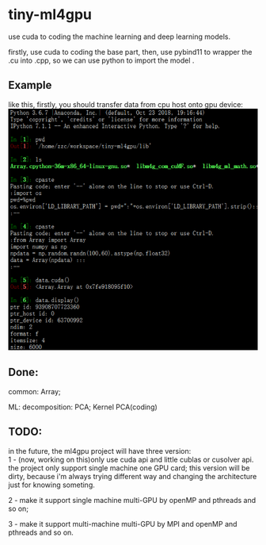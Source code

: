 # tiny-ml4gpu
use cuda to coding the machine learning and deep learning models.  

firstly, use cuda to coding the base part, then, use pybind11 to wrapper the .cu into .cpp, so we can use python to import the model .

## Example
like this, firstly, you should transfer data from cpu host onto gpu device:  
![](./img/array.png)

## Done:
common:  Array;

ML:
decomposition:
PCA; Kernel PCA(coding)

## TODO:  
in the future, the ml4gpu project will have three version:  
1 - (now, working on this)only use cuda api and little cublas or cusolver api. the project only support single machine one GPU card; this version will be dirty, because i'm always trying different way and changing the architecture just for knowing someting.
    
2 - make it support single machine multi-GPU by openMP and pthreads and so on;    

3 - make it support multi-machine multi-GPU by MPI and openMP and pthreads and so on.   
